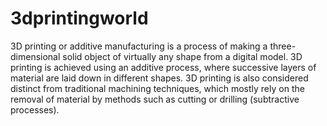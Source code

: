 3dprintingworld
===============

3D printing or additive manufacturing is a process of making a three-dimensional solid object of virtually any shape from a digital model. 3D printing is achieved using an additive process, where successive layers of material are laid down in different shapes. 3D printing is also considered distinct from traditional machining techniques, which mostly rely on the removal of material by methods such as cutting or drilling (subtractive processes).
